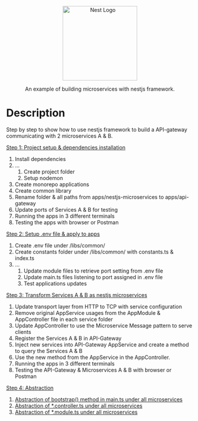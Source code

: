 <p align="center">
  <a href="http://nestjs.com/" target="blank"><img src="https://nestjs.com/img/logo-small.svg" width="200" alt="Nest Logo" /></a>
</p>

  <p align="center">An example of building microservices with nestjs framework.</p>

# Description

Step by step to show how to use nestjs framework to build a API-gateway communicating with 2 microservices A & B.

[Step 1: Project setup & dependencies installation](./_README_/step1.md)
1. Install dependencies
2. ...
    1. Create project folder 
    2. Setup nodemon
3. Create monorepo applications
4. Create common library
5. Rename folder & all paths from apps/nestjs-microservices to apps/api-gateway
6. Update ports of Services A & B for testing
7. Running the apps in 3 different terminals
8. Testing the apps with browser or Postman

[Step 2: Setup .env file & apply to apps](./_README_/step2.md)

1. Create .env file under /libs/common/
2. Create constants folder under /libs/common/ with constants.ts & index.ts
3. ...
    1. Update module files to retrieve port setting from .env file 
    2. Update main.ts files listening to port assigned in .env file
    3. Test applications updates 

[Step 3: Transform Services A & B as nestjs microservices](./_README_/step3.md)

1. Update transport layer from HTTP to TCP with service configuration
2. Remove original AppService usages from the AppModule & AppController file in each service folder
3. Update AppController to use the Microservice Message pattern to serve clients
4. Register the Services A & B in API-Gateway
5. Inject new services into API-Gateway AppService and create a method to query the Services A & B
6. Use the new method from the AppService in the AppController.
7. Running the apps in 3 different terminals
8. Testing the API-Gateway & Microservices A & B with browser or Postman

[Step 4: Abstraction](./_README_/step4-1.md)

1. [Abstraction of bootstrap() method in main.ts under all microservices](./_README_/step4-1.md)
2. [Abstraction of *.controller.ts under all microservices](./_README_/step4-2.md)
2. [Abstraction of *.module.ts under all microservices](./_README_/step4-3.md)
